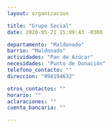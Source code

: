 ```yaml
---
layout: organizacion

title: "Grupo Social"
date: 2020-05-21 15:09:43 -0300

departamento: "Maldonado"
barrio: "Maldonado"
actividades: "Pan de Azúcar"
necesidades: "Punto de Donación"
telefono_contacto: ""
direccion: "098194632"

otros_contactos: ""
horario: ""
aclaraciones: ""
cuenta_bancaria: ""

---
```

